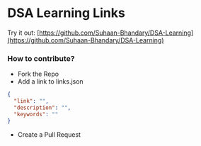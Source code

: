 # DSA Learning Links

Try it out: [https://github.com/Suhaan-Bhandary/DSA-Learning](https://github.com/Suhaan-Bhandary/DSA-Learning)

### How to contribute?

- Fork the Repo
- Add a link to links.json

```json
{
  "link": "",
  "description": "",
  "keywords": ""
}
```

- Create a Pull Request
